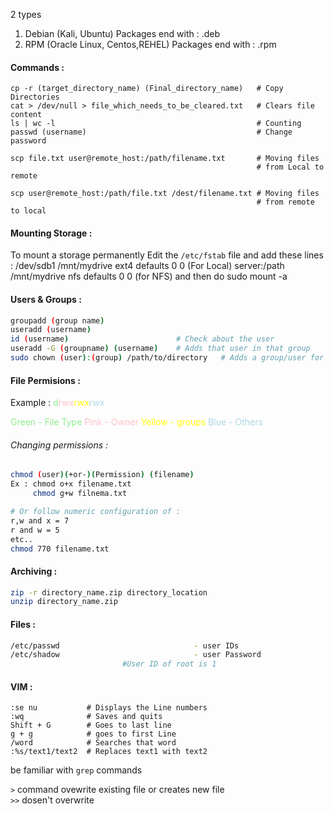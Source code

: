 2 types
1. Debian (Kali, Ubuntu)      Packages end with :     .deb
2. RPM (Oracle Linux, Centos,REHEL)    Packages end with :     .rpm

#### Commands :
```shell
cp -r (target_directory_name) (Final_directory_name)   # Copy Directories
cat > /dev/null > file_which_needs_to_be_cleared.txt   # Clears file content
ls | wc -l                                             # Counting
passwd (username)                                      # Change password

scp file.txt user@remote_host:/path/filename.txt       # Moving files
                                                       # from Local to remote

scp user@remote_host:/path/file.txt /dest/filename.txt # Moving files
                                                       # from remote to local
```

#### Mounting Storage :
To mount a storage permanently Edit the `/etc/fstab` file and add these lines :
/dev/sdb1 /mnt/mydrive ext4 defaults 0 0 (For Local)
server:/path /mnt/mydrive nfs defaults 0 0 (for NFS)
and then do sudo mount -a


#### Users & Groups :
```bash
groupadd (group name)
useradd (username)
id (username)                        # Check about the user
useradd -G (groupname) (username)    # Adds that user in that group
sudo chown (user):(group) /path/to/directory   # Adds a group/user for the directory to be accessed you can later change that perm with chmod (leave blank if no user is there ex : chown :G1 /file) 
```
#### File Permisions :
Example : <span style="color: lightgreen;">d</span><span style="color: pink;">r</span><span style="color: pink;">w</span><span style="color: pink;">x</span><span style="color: yellow;">r</span><span style="color: yellow;">w</span><span style="color: yellow;">x</span><span style="color: lightblue;">r</span><span style="color: lightblue;">w</span><span style="color: lightblue;">x</span>

<span style="color: lightgreen;">Green - File Type</span> 
<span style="color: pink;">Pink - Owner</span> 
<span style="color: yellow;">Yellow - groups</span> 
<span style="color: lightblue;">Blue - Others</span> 
###### Changing permissions :
```bash
chmod (user)(+or-)(Permission) (filename)
Ex : chmod o+x filename.txt
	 chmod g+w filnema.txt

# Or follow numeric configuration of :
r,w and x = 7
r and w = 5
etc..
chmod 770 filename.txt
``` 
#### Archiving :
```bash
zip -r directory_name.zip directory_location
unzip directory_name.zip
```
#### Files :
```bash
/etc/passwd                              - user IDs 
/etc/shadow                              - user Password
                         #User ID of root is 1
```
#### VIM :
```shell
:se nu           # Displays the Line numbers
:wq              # Saves and quits
Shift + G        # Goes to last line
g + g            # goes to first Line
/word            # Searches that word
:%s/text1/text2  # Replaces text1 with text2
```

be familiar with `grep` commands

`>` command ovewrite existing file or creates new file                     
`>>` dosen't  overwrite












